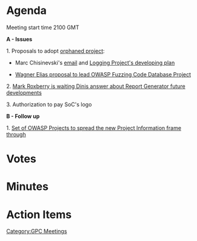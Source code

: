 # Agenda

Meeting start time 2100 GMT

**A - Issues**

1\. Proposals to adopt [orphaned
project](:Category:OWASP_Orphaned_Projects "wikilink"):

  - Marc Chisinevski's [email](http://www.box.net/shared/771i438k7h) and
    [Logging Project's developing
    plan](http://www.box.net/shared/reljpev18y)

<!-- end list -->

  - [Wagner Elias proposal to lead OWASP Fuzzing Code Database
    Project](http://www.box.net/shared/da0spftub1)

2\. [Mark Roxberry is waiting Dinis answer about Report Generator future
developments](http://www.box.net/shared/qdoo3mrmkp)

3\. Authorization to pay SoC's logo

**B - Follow up**

1\. [Set of OWASP Projects to spread the new Project Information frame
through](https://spreadsheets.google.com/a/owasp.org/ccc?key=r2ZjaQDfW5WQ6ZeGK4p1UEQ&hl=en)

# Votes

# Minutes

# Action Items

[Category:GPC Meetings](Category:GPC_Meetings "wikilink")